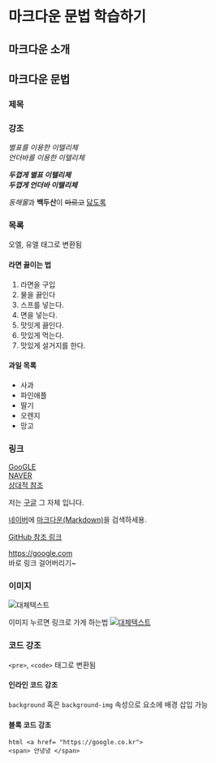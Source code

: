 # 마크다운 문법 학습하기

## 마크다운 소개

## 마크다운 문법

### 제목

### 강조
*별표를 이용한 이텔리체* <br> 
_언더바를 이용한 이텔리체_

**_두껍게 별표 이텔리체_** <br>
__*두껍게 언더바 이텔리체*__

*동해물*과 **백두산**이 ~~마르고~~ <u>닳도록</u>

### 목록
오엘, 유엘 태그로 변환됨

#### 라면 끓이는 법
1. 라면을 구입
1. 물을 끓인다
1. 스프를 넣는다.
1. 면을 넣는다.
1. 맛잇게 끓인다.
1. 맛있게 먹는다.
1. 맛있게 설거지를 한다.


#### 과일 목록

- 사과
- 파인애플
- 딸기
- 오렌지
- 망고

### 링크
[GooGLE](https://google.com) <br>
[NAVER](https://naver.com "링크 설명(title)을 작성하세요.")<br>
[상대적 참조](../user/login)

저는 [구글](https://google.com) 그 자체 입니다.

[네이버](https://naver.com)에 [마크다운(Markdown)](https://heropy.blog/2017/09/30/markdown/)을 검색하세용.

[GitHub 참조 링크][1]

https://google.com <br>
바로 링크 걸어버리기~



[1]: https://github.com

### 이미지

![대체텍스트](https://post-phinf.pstatic.net/MjAyMTA3MjlfMzMg/MDAxNjI3NTQ1NjgwOTY5.hr_y6uisUgMifXMee_ZPxjSNCfAowZGCGisG2tni46Qg.nTYDZaKbm7Me7dfGwAx0wFJjBDcPyp8nJgseTvRdX3wg.JPEG/44114.jpg?type=w1200)

이미지 누르면 링크로 가게 하는법
[![대체텍스트](https://post-phinf.pstatic.net/MjAyMTA3MjlfMTYg/MDAxNjI3NTQ1NjgwOTQ5.s9r0QQcgQW8UOu5M1Yjl7KJMAgn5qbgRuUHqDZ2BUAYg.e30BDoFDkZm6mxV8RVJWzFeHeWKoEn9H3n4Yk_yADkEg.JPEG/55555.jpg?type=w1200)](https://post.naver.com/viewer/postView.naver?volumeNo=32068790&memberNo=31724756)


### 코드 강조
`<pre>`, `<code>` 태그로 변환됨

#### 인라인 코드 강조
`background` 혹은 `background-img` 속성으로 요소에 배경 삽입 가능

#### 블록 코드 강조
```
html <a href= "https://google.co.kr">
<span> 안녕녕 </span>
```

